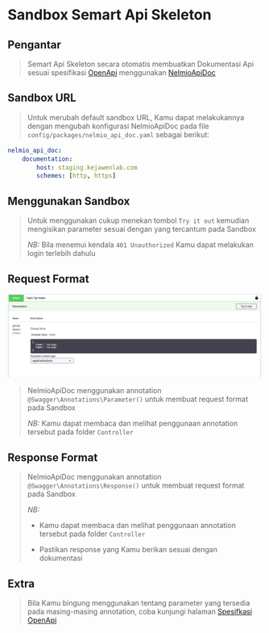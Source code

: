 # Sandbox Semart Api Skeleton

## Pengantar

>
> Semart Api Skeleton secara otomatis membuatkan Dokumentasi Api sesuai spesifikasi [OpenApi](https://swagger.io/) menggunakan [NelmioApiDoc](https://symfony.com/doc/master/bundles/NelmioApiDocBundle/index.html)
>

## Sandbox URL

>
> Untuk merubah default sandbox URL, Kamu dapat melakukannya dengan mengubah konfigurasi NelmioApiDoc pada file `config/packages/nelmio_api_doc.yaml` sebagai berikut:
>

```yaml
nelmio_api_doc:
    documentation:
        host: staging.kejawenlab.com
        schemes: [http, https]
```

## Menggunakan Sandbox

> 
> Untuk menggunakan cukup menekan tombol `Try it out` kemudian mengisikan parameter sesuai dengan yang tercantum pada Sandbox
>
> *NB:* Bila menemui kendala `401 Unauthorized` Kamu dapat melakukan login terlebih dahulu
>

## Request Format

![Api Doc](assets/request_format.png)

>
> NelmioApiDoc menggunakan annotation `@Swagger\Annotations\Parameter()` untuk membuat request format pada Sandbox
>
> *NB:* Kamu dapat membaca dan melihat penggunaan annotation tersebut pada folder `Controller`
>

## Response Format

>
> NelmioApiDoc menggunakan annotation `@Swagger\Annotations\Response()` untuk membuat request format pada Sandbox
>
> *NB:* 
>
> * Kamu dapat membaca dan melihat penggunaan annotation tersebut pada folder `Controller`
>
> * Pastikan response yang Kamu berikan sesuai dengan dokumentasi
>

## Extra

>
> Bila Kamu bingung menggunakan tentang parameter yang tersedia pada masing-masing annotation, coba kunjungi halaman [Spesifkasi OpenApi](https://swagger.io/docs/specification/about/)
>
